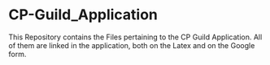 # CP-Guild_Application
This Repository contains the Files pertaining to the CP Guild Application. All of them are linked in the application, both on the Latex and on the Google form.
